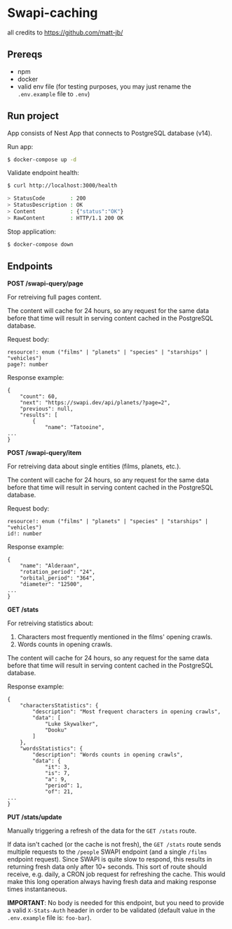 # Swapi-caching

all credits to https://github.com/matt-jb/

## Prereqs

- npm
- docker
- valid env file (for testing purposes, you may just rename the `.env.example` file to `.env`)

## Run project

App consists of Nest App that connects to PostgreSQL database (v14).

Run app:

```bash
$ docker-compose up -d
```

Validate endpoint health:

```bash
$ curl http://localhost:3000/health

> StatusCode        : 200
> StatusDescription : OK
> Content           : {"status":"OK"}
> RawContent        : HTTP/1.1 200 OK
```

Stop application:

```bash
$ docker-compose down
```

## Endpoints

**POST /swapi-query/page**

For retreiving full pages content.

The content will cache for 24 hours, so any request for the same data before that time will result in serving content cached in the PostgreSQL database.

Request body:

```
resource!: enum ("films" | "planets" | "species" | "starships" | "vehicles")
page?: number
```

Response example:

```
{
    "count": 60,
    "next": "https://swapi.dev/api/planets/?page=2",
    "previous": null,
    "results": [
        {
            "name": "Tatooine",
...
}
```

**POST /swapi-query/item**

For retreiving data about single entities (films, planets, etc.).

The content will cache for 24 hours, so any request for the same data before that time will result in serving content cached in the PostgreSQL database.

Request body:

```
resource!: enum ("films" | "planets" | "species" | "starships" | "vehicles")
id!: number
```

Response example:

```
{
    "name": "Alderaan",
    "rotation_period": "24",
    "orbital_period": "364",
    "diameter": "12500",
...
}
```

**GET /stats**

For retreiving statistics about:

1. Characters most frequently mentioned in the films' opening crawls.
2. Words counts in opening crawls.

The content will cache for 24 hours, so any request for the same data before that time will result in serving content cached in the PostgreSQL database.

Response example:

```
{
    "charactersStatistics": {
        "description": "Most frequent characters in opening crawls",
        "data": [
            "Luke Skywalker",
            "Dooku"
        ]
    },
    "wordsStatistics": {
        "description": "Words counts in opening crawls",
        "data": {
            "it": 3,
            "is": 7,
            "a": 9,
            "period": 1,
            "of": 21,
...
}
```

**PUT /stats/update**

Manually triggering a refresh of the data for the `GET /stats` route.

If data isn't cached (or the cache is not fresh), the `GET /stats` route sends multiple requests to the `/people` SWAPI endpoint (and a single `/films` endpoint request). Since SWAPI is quite slow to respond, this results in returning fresh data only after 10+ seconds. This sort of route should receive, e.g. daily, a CRON job request for refreshing the cache. This would make this long operation always having fresh data and making response times instantaneous.

**IMPORTANT**: No body is needed for this endpoint, but you need to provide a valid `X-Stats-Auth` header in order to be validated (default value in the `.env.example` file is: `foo-bar`).
